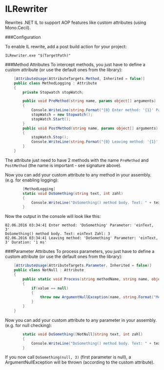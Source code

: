 # ILRewriter
Rewrites .NET IL to support AOP features like custom attributes (using Mono.Cecil).

###Configuration

To enable IL rewrite, add a post build action for your project:

```
ILRewriter.exe "$(TargetPath)"
```

###Method Attributes
To intercept methods, you just have to define a custom attribute (or use the default ones from the library):

```csharp
    [AttributeUsage(AttributeTargets.Method, Inherited = false)]
    public class MethodLogging : Attribute
    {
        private Stopwatch stopWatch;

        public void PreMethod(string name, params object[] arguments)
        {
            Console.WriteLine(string.Format("{0} Enter method: '{1}' Parameter: '{2}'", DateTime.Now, name, string.Join(", ", arguments)));
            stopWatch = new Stopwatch();
            stopWatch.Start();
        }
        public void PostMethod(string name, params object[] arguments)
        {
            stopWatch.Stop();
            Console.WriteLine(string.Format("{0} Leaving method: '{1}' Parameter: '{2}' Duration: '{3} ms'", DateTime.Now, name, string.Join(", ", arguments), stopWatch.ElapsedMilliseconds));
        }
    }
```

The attribute just need to have 2 methods with the name ```PreMethod``` and ```PostMethod``` (the name is important - see signature above). 

Now you can add your custom attribute to any method in your assembly. (e.g. for enabling logging):

```csharp
        [MethodLogging]
        static void DoSomething(string text, int zahl)
        {
            Console.WriteLine("DoSomething() method body. Text: " + text + " Zahl: " + zahl);
        }
```

Now the output in the console will look like this:

```
02.06.2016 03:34:41 Enter method: 'DoSomething' Parameter: 'einText, 3'
DoSomething() method body. Text: einText Zahl: 3
02.06.2016 03:34:41 Leaving method: 'DoSomething' Parameter: 'einText, 3' Duration: '1 ms'
```

###Parameter Attributes
To process parameters, you just have to define a custom attribute (or use the default ones from the library):

```csharp
    [AttributeUsage(AttributeTargets.Parameter, Inherited = false)]
    public class NotNull : Attribute
    {
        public static void Process(string methodName, string name, object value)
        {
            if(value == null)
            {
                throw new ArgumentNullException(name, string.Format("Method '{0}' Parameter '{1}' is null.",methodName, name));
            }
        }
    }
```

Now you can add your custom attribute to any parameter in your assembly. (e.g. for null checking):

```csharp
        static void DoSomething([NotNull]string text, int zahl)
        {
            Console.WriteLine("DoSomething() method body. Text: " + text + " Zahl: " + zahl);
        }
```

If you now call ```DoSomething(null, 3)``` (first parameter is null), a ArgumentNullException will be thrown (according to the custom  attribute).
